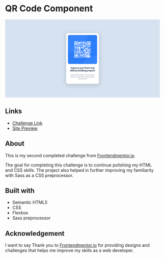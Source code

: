# QR Code Component
![](./images/solution-screenshot.png)

## Links
- [Challenge Link](https://www.frontendmentor.io/challenges/qr-code-component-iux_sIO_H)
- [Site Preview](https://robinjmm-qr-code-component.netlify.app)

## About
This is my second completed challenge from [Frontendmentor.io](https://frontendmentor.io).

The goal for completing this challenge is to continue polishing my HTML and CSS skills. The project also helped in further improving my familiarity with Sass as a CSS preprocessor.

## Built with
- Semantic HTML5
- CSS
- Flexbox
- Sass preprocessor

## Acknowledgement
I want to say Thank you to [Frontendmentor.io](https://frontendmentor.io) for providing designs and challenges that helps me improve my skills as a web developer.
